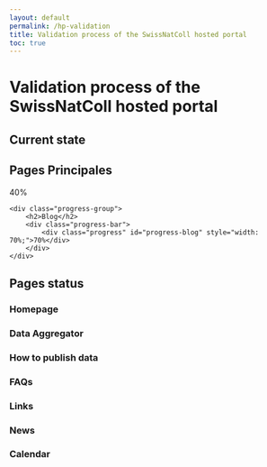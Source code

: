 ```yaml
---
layout: default
permalink: /hp-validation
title: Validation process of the SwissNatColl hosted portal
toc: true
---
```

# Validation process of the SwissNatColl hosted portal

## Current state

<!-- Section Résumé des Avancées par Groupes de Pages -->
<div id="summary">
    <div class="progress-group">
        <h2>Pages Principales</h2>
        <div class="progress-bar">
            <div class="progress" id="progress-principal" style="width: 40%;">40%</div>
        </div>
    </div>

    <div class="progress-group">
        <h2>Blog</h2>
        <div class="progress-bar">
            <div class="progress" id="progress-blog" style="width: 70%;">70%</div>
        </div>
    </div>
</div>

## Pages status

### Homepage

### Data Aggregator

### How to publish data

### FAQs

### Links

### News

### Calendar



